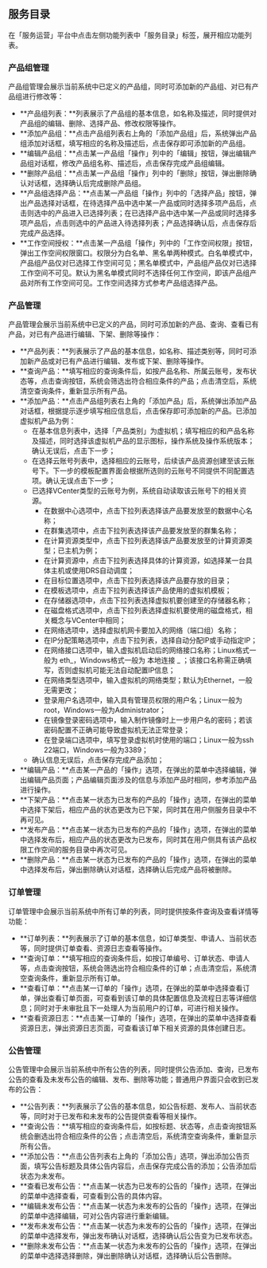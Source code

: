 ## 服务目录 

在「服务运营」平台中点击左侧功能列表中「服务目录」标签，展开相应功能列表。

###  产品组管理 

产品组管理会展示当前系统中已定义的产品组，同时可添加新的产品组、对已有产品组进行修改等：

* **产品组列表：**列表展示了产品组的基本信息，如名称及描述，同时提供对产品组的编辑、删除、选择产品、修改权限等操作。
* **添加产品组：**点击产品组列表右上角的「添加产品组」后，系统弹出产品组添加对话框，填写相应的名称及描述后，点击保存即可添加新的产品组。
* **编辑产品组：**点击某一产品组「操作」列中的「编辑」按钮，弹出编辑产品组对话框，修改产品组名称、描述后，点击保存完成产品组编辑。
* **删除产品组：**点击某一产品组「操作」列中的「删除」按钮，弹出删除确认对话框，选择确认后完成删除产品组。
* **产品组选择产品：**点击某一产品组「操作」列中的「选择产品」按钮，弹出产品选择对话框，在待选择产品中选中某一产品或同时选择多项产品后，点击则选中的产品进入已选择列表；在已选择产品中选中某一产品或同时选择多项产品后，点击则选中的产品进入待选择列表；产品选择确认后，点击保存后完成产品选择。
* **工作空间授权：**点击某一产品组「操作」列中的「工作空间权限」按钮，弹出工作空间权限窗口。权限分为白名单、黑名单两种模式。白名单模式中，产品组产品仅对已选择工作空间可见；黑名单模式中，产品组产品仅对已选择工作空间不可见。默认为黑名单模式同时不选择任何工作空间，即该产品组产品对所有工作空间可见。工作空间选择方式参考产品组选择产品。

###  产品管理 

产品管理会展示当前系统中已定义的产品，同时可添加新的产品、查询、查看已有产品，对已有产品进行编辑、下架、删除等操作：

* **产品列表：**列表展示了产品的基本信息，如名称、描述类别等，同时可添加新产品或对已有产品进行编辑、发布或下架、删除等操作。
* **查询产品：**填写相应的查询条件后，如按产品名称、所属云账号，发布状态等，点击查询按钮，系统会筛选出符合相应条件的产品；点击清空后，系统清空查询条件，重新显示所有产品。
* **添加产品：**点击产品组列表右上角的「添加产品」后，系统弹出添加产品对话框，根据提示逐步填写相应信息后，点击保存即可添加新的产品。已添加虚拟机产品为例：
  * 在基本信息列表中，选择「产品类别」为虚拟机；填写相应的和产品名称及描述，同时选择该虚拟机产品的显示图标，操作系统及操作系统版本；确认无误后，点击下一步；
  * 在选择云账号列表中，选择相应的云账号，后续该产品资源创建至该云账号下。下一步的模板配置界面会根据所选则的云账号不同提供不同配置选项。确认无误点击下一步；
  * 已选择VCenter类型的云账号为例，系统自动读取该云账号下的相关资源。
    * 在数据中心选项中，点击下拉列表选择该产品要发放至的数据中心名称；
    * 在群集选项中，点击下拉列表选择该产品要发放至的群集名称；
    * 在计算资源类型中，点击下拉列表选择该产品要发放至的计算资源类型；已主机为例；
    * 在计算资源中，点击下拉列表选择具体的计算资源，如选择某一台具体主机或使用DRS自动调度；
    * 在目标位置选项中，点击下拉列表选择该产品要存放的目录；
    * 在模板选项中，点击下拉列表选择该产品使用的虚拟机模板；
    * 在存储器选项中，点击下拉列表选择虚拟机要创建至的存储器名称；
    * 在磁盘格式选项中，点击下拉列表选择虚拟机要使用的磁盘格式，相关概念与VCenter中相同；
    * 在网络选项中，选择虚拟机网卡要加入的网络（端口组）名称；
    * 在IP分配策略选项中，点击下拉列表，选择自动分配IP或手动指定IP；
    * 在网络接口选项中，输入虚拟机启动后的网络接口名称；Linux格式一般为 eth_，Windows格式一般为 本地连接 _ ；该接口名称需正确填写，否则虚拟机可能无法自动配置IP信息；
    * 在网络类型选项中，输入虚拟机的网络类型；默认为Ethernet，一般无需更改；
    * 登录用户名选项中，输入具有管理员权限的用户名；Linux一般为root，Windows一般为Administrator；
    * 在镜像登录密码选项中，输入制作镜像时上一步用户名的密码；若该密码配置不正确可能导致虚拟机无法正常登录；
    * 在登录端口选项中，填写登录虚拟机时使用的端口；Linux一般为ssh 22端口，Windows一般为3389；
  * 确认信息无误后，点击保存完成产品添加；
* **编辑产品：**点击某一产品的「操作」选项，在弹出的菜单中选择编辑，弹出编辑产品页面；产品编辑页面涉及的信息与添加产品时相同，参考添加产品进行操作。
* **下架产品：**点击某一状态为已发布的产品的「操作」选项，在弹出的菜单中选择下架后，相应产品的状态更改为已下架，同时其在用户侧服务目录中不再可见。
* **发布产品：**点击某一状态为已发布的产品的「操作」选项，在弹出的菜单中选择发布后，相应产品的状态更改为已发布，同时其在用户侧具有该产品权限工作空间的服务目录中再次可见。
* **删除产品：**点击某一状态为已发布的产品的「操作」选项，在弹出的菜单中选择发布后，弹出删除确认对话框，选择确认后完成产品将被删除。

###  订单管理 

订单管理中会展示当前系统中所有订单的列表，同时提供按条件查询及查看详情等功能：

* **订单列表：**列表展示了订单的基本信息，如订单类型、申请人、当前状态等，同时提供订单查看、资源日志查看等操作。
* **查询订单：**填写相应的查询条件后，如按订单编号、订单状态、申请人等，点击查询按钮，系统会筛选出符合相应条件的订单；点击清空后，系统清空查询条件，重新显示所有订单。
* **查看订单：**点击某一订单的「操作」选项，在弹出的菜单中选择查看订单，弹出查看订单页面，可查看到该订单的具体配置信息及流程日志等详细信息；同时对于未审批且下一处理人为当前用户的订单，可进行相关操作。
* **查看资源日志：**点击某一订单的「操作」选项，在弹出的菜单中选择查看资源日志，弹出资源日志页面，可查看该订单下相关资源的具体创建日志。

###  公告管理 

公告管理中会展示当前系统中所有公告的列表，同时提供公告添加、查询，已发布公告的查看及未发布公告的编辑、发布、删除等功能；普通用户界面只会收到已发布的公告：

* **公告列表：**列表展示了公告的基本信息，如公告标题、发布人、当前状态等，同时对于已发布和未发布的公告提供查看等相关操作。
* **查询公告：**填写相应的查询条件后，如按标题、状态等，点击查询按钮系统会删选出符合相应条件的公告；点击清空后，系统清空查询条件，重新显示所有公告。
* **添加公告：**点击公告列表右上角的「添加公告」选项，弹出添加公告页面，填写公告标题及具体公告内容后，点击保存完成公告的添加；公告添加后状态为未发布。
* **查看已发布公告：**点击某一状态为已发布的公告的「操作」选项，在弹出的菜单中选择查看，可查看到公告的具体内容。
* **编辑未发布公告：**点击某一状态为未发布的公告的「操作」选项，在弹出的菜单中选择编辑，可对公告内容进行重新编辑。
* **发布未发布公告：**点击某一状态为未发布的公告的「操作」选项，在弹出的菜单中选择发布，弹出发布确认对话框，选择确认后公告变为已发布状态。
* **删除未发布公告：**点击某一状态为未发布的公告的「操作」选项，在弹出的菜单中选择选择删除，弹出删除确认对话框，选择确认后公告删除。



